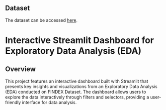 ## Dataset
The dataset can be accessed [here](https://drive.google.com/file/d/1n7Y3Dloj8nj9tal5JRBzQhcqzxTGjNfW/view?usp=sharing).

# Interactive Streamlit Dashboard for Exploratory Data Analysis (EDA)

## Overview

This project features an interactive dashboard built with Streamlit that presents key insights and visualizations from an Exploratory Data Analysis (EDA) conducted on FINDEX Dataset. The dashboard allows users to explore the data interactively through filters and selectors, providing a user-friendly interface for data analysis.
